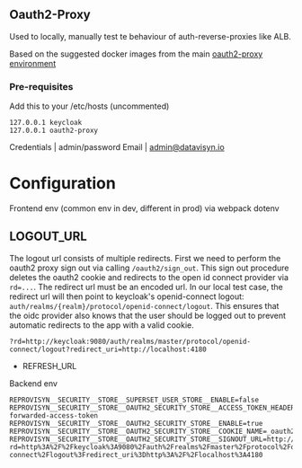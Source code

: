 ## Oauth2-Proxy

Used to locally, manually test te behaviour of auth-reverse-proxies like ALB.

Based on the suggested docker images from the main [oauth2-proxy environment](https://github.com/oauth2-proxy/oauth2-proxy/tree/master/contrib/local-environment)

### Pre-requisites

Add this to your /etc/hosts (uncommented)

```
127.0.0.1 keycloak
127.0.0.1 oauth2-proxy
```

Credentials | admin/password
Email | admin@datavisyn.io

# Configuration

Frontend env (common env in dev, different in prod) via webpack dotenv

## LOGOUT_URL

The logout url consists of multiple redirects. First we need to perform the oauth2 proxy sign out via calling `/oauth2/sign_out`.
This sign out procedure deletes the oauth2 cookie and redirects to the open id connect provider via `rd=...`. The redirect url must be an encoded url.
In our local test case, the redirect url will then point to keycloak's openid-connect logout: `auth/realms/{realm}/protocol/openid-connect/logout`. This ensures that the oidc provider also knows that the user should be logged out to prevent automatic redirects to the app with a valid cookie.

```
?rd=http://keycloak:9080/auth/realms/master/protocol/openid-connect/logout?redirect_uri=http://localhost:4180
```

- REFRESH_URL

Backend env

```
REPROVISYN__SECURITY__STORE__SUPERSET_USER_STORE__ENABLE=false
REPROVISYN__SECURITY__STORE__OAUTH2_SECURITY_STORE__ACCESS_TOKEN_HEADER_NAME=x-forwarded-access-token
REPROVISYN__SECURITY__STORE__OAUTH2_SECURITY_STORE__ENABLE=true
REPROVISYN__SECURITY__STORE__OAUTH2_SECURITY_STORE__COOKIE_NAME=_oauth2_proxy
REPROVISYN__SECURITY__STORE__OAUTH2_SECURITY_STORE__SIGNOUT_URL=http://localhost:4180/oauth2/sign_out?rd=http%3A%2F%2Fkeycloak%3A9080%2Fauth%2Frealms%2Fmaster%2Fprotocol%2Fopenid-connect%2Flogout%3Fredirect_uri%3Dhttp%3A%2F%2Flocalhost%3A4180

```
